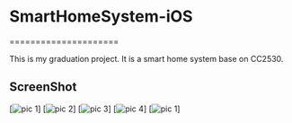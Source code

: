 # SmartHomeSystem-iOS
=====================

This is my graduation project.
It is a smart home system base on CC2530.

## ScreenShot
[![pic 1](https://github.com/xspyhack/SmartHomeSystem-iOS/blob/master/screenshot/home.PNG)]
[![pic 2](https://github.com/xspyhack/SmartHomeSystem-iOS/blob/master/screenshot/controlcenter.jpg)]
[![pic 3](https://github.com/xspyhack/SmartHomeSystem-iOS/blob/master/screenshot/status.jpg)]
[![pic 4](https://github.com/xspyhack/SmartHomeSystem-iOS/blob/master/screenshot/cc2530.jpg)]
[![pic 1](https://github.com/xspyhack/SmartHomeSystem-iOS/blob/master/screenshot/gateway.jpg)]
